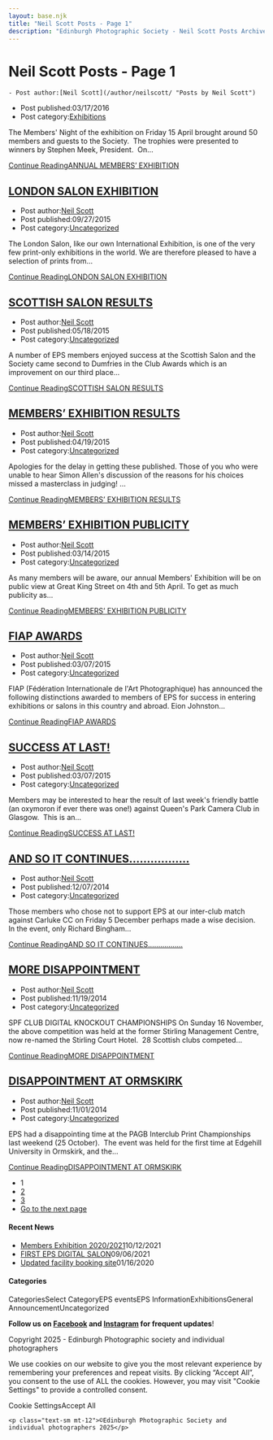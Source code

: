 ```yaml
---
layout: base.njk
title: "Neil Scott Posts - Page 1"
description: "Edinburgh Photographic Society - Neil Scott Posts Archive - Page 1"
---
```


<div class="container mx-auto px-4 py-8">
  <div class="prose max-w-3xl mx-auto">
    <h1 class="text-3xl font-bold mb-6">Neil Scott Posts - Page 1</h1>

    - Post author:[Neil Scott](/author/neilscott/ "Posts by Neil Scott")
- Post published:03/17/2016
- Post category:[Exhibitions](/category/events/eps_exhibitions/)

The Members' Night of the exhibition on Friday 15 April brought around 50 members and guests to the Society.&nbsp; The trophies were presented to winners by Stephen Meek, President.&nbsp; On…

[Continue ReadingANNUAL MEMBERS’ EXHIBITION](/events/eps_exhibitions/annual-members-exhibition/)

## [LONDON SALON EXHIBITION](/uncategorized/london-salon-exhibition/)

- Post author:[Neil Scott](/author/neilscott/ "Posts by Neil Scott")
- Post published:09/27/2015
- Post category:[Uncategorized](/category/uncategorized/)

The London Salon, like our own International Exhibition, is one of the very few print-only exhibitions in the world. We are therefore pleased to have a selection of prints from…

[Continue ReadingLONDON SALON EXHIBITION](/uncategorized/london-salon-exhibition/)

## [SCOTTISH SALON RESULTS](/uncategorized/scottish-salon-results-2/)

- Post author:[Neil Scott](/author/neilscott/ "Posts by Neil Scott")
- Post published:05/18/2015
- Post category:[Uncategorized](/category/uncategorized/)

A number of EPS members enjoyed success at the Scottish Salon and the Society came second to Dumfries in the Club Awards which is an improvement on our third place…

[Continue ReadingSCOTTISH SALON RESULTS](/uncategorized/scottish-salon-results-2/)

## [MEMBERS’ EXHIBITION RESULTS](/uncategorized/members-exhibition-results/)

- Post author:[Neil Scott](/author/neilscott/ "Posts by Neil Scott")
- Post published:04/19/2015
- Post category:[Uncategorized](/category/uncategorized/)

Apologies for the delay in getting these published. Those of you who were unable to hear Simon Allen's discussion of the reasons for his choices missed a masterclass in judging!&nbsp;…

[Continue ReadingMEMBERS’ EXHIBITION RESULTS](/uncategorized/members-exhibition-results/)

## [MEMBERS’ EXHIBITION PUBLICITY](/uncategorized/members-exhibition-publicity/)

- Post author:[Neil Scott](/author/neilscott/ "Posts by Neil Scott")
- Post published:03/14/2015
- Post category:[Uncategorized](/category/uncategorized/)

As many members will be aware, our annual Members' Exhibition will be on public view at Great King Street on 4th and 5th April. To get as much publicity as…

[Continue ReadingMEMBERS’ EXHIBITION PUBLICITY](/uncategorized/members-exhibition-publicity/)

## [FIAP AWARDS](/uncategorized/fiap-successes/)

- Post author:[Neil Scott](/author/neilscott/ "Posts by Neil Scott")
- Post published:03/07/2015
- Post category:[Uncategorized](/category/uncategorized/)

FIAP (Fédération Internationale de l'Art Photographique) has announced the following distinctions awarded to members of EPS for success in entering exhibitions or salons in this country and abroad. Eion Johnston…

[Continue ReadingFIAP AWARDS](/uncategorized/fiap-successes/)

## [SUCCESS AT LAST!](/uncategorized/success-at-last/)

- Post author:[Neil Scott](/author/neilscott/ "Posts by Neil Scott")
- Post published:03/07/2015
- Post category:[Uncategorized](/category/uncategorized/)

Members may be interested to hear the result of last week's friendly battle (an oxymoron if ever there was one!) against Queen's Park Camera Club in Glasgow.&nbsp; This is an…

[Continue ReadingSUCCESS AT LAST!](/uncategorized/success-at-last/)

## [AND SO IT CONTINUES……………..](/uncategorized/and-so-it-continues/)

- Post author:[Neil Scott](/author/neilscott/ "Posts by Neil Scott")
- Post published:12/07/2014
- Post category:[Uncategorized](/category/uncategorized/)

Those members who chose not to support EPS at our inter-club match against Carluke CC on Friday 5 December perhaps made a wise decision.&nbsp; In the event, only Richard Bingham…

[Continue ReadingAND SO IT CONTINUES……………..](/uncategorized/and-so-it-continues/)

## [MORE DISAPPOINTMENT](/uncategorized/more-disappointment/)

- Post author:[Neil Scott](/author/neilscott/ "Posts by Neil Scott")
- Post published:11/19/2014
- Post category:[Uncategorized](/category/uncategorized/)

SPF CLUB DIGITAL KNOCKOUT CHAMPIONSHIPS On Sunday 16 November, the above competition was held at the former Stirling Management Centre, now re-named the Stirling Court Hotel.&nbsp; 28 Scottish clubs competed…

[Continue ReadingMORE DISAPPOINTMENT](/uncategorized/more-disappointment/)

## [DISAPPOINTMENT AT ORMSKIRK](/uncategorized/disappointment-at-ormskirk/)

- Post author:[Neil Scott](/author/neilscott/ "Posts by Neil Scott")
- Post published:11/01/2014
- Post category:[Uncategorized](/category/uncategorized/)

EPS had a disappointing time at the PAGB Interclub Print Championships last weekend (25 October).&nbsp; The event was held for the first time at Edgehill University in Ormskirk, and the…

[Continue ReadingDISAPPOINTMENT AT ORMSKIRK](/uncategorized/disappointment-at-ormskirk/)

- 1
- [2](/author/neilscott/page/2/)
- [3](/author/neilscott/page/3/)
- [Go to the next page](/author/neilscott/page/2/)

#### Recent News

- [Members Exhibition 2020/2021](/uncategorized/20207/)10/12/2021
- [FIRST EPS DIGITAL SALON](/uncategorized/19611/)09/06/2021
- [Updated facility booking site](/eps_information/updated-facility-booking-site/)01/16/2020

#### Categories
CategoriesSelect CategoryEPS eventsEPS InformationExhibitionsGeneral AnnouncementUncategorized

**Follow us on [Facebook](https://www.facebook.com/EdinburghPhotographicSociety/) and [Instagram](https://www.instagram.com/edinburghphotographicsociety) for frequent updates**!

 Copyright 2025 - Edinburgh Photographic society and individual photographers 

We use cookies on our website to give you the most relevant experience by remembering your preferences and repeat visits. By clicking “Accept All”, you consent to the use of ALL the cookies. However, you may visit "Cookie Settings" to provide a controlled consent.

Cookie SettingsAccept All

    <p class="text-sm mt-12">©Edinburgh Photographic Society and individual photographers 2025</p>
  </div>
</div>